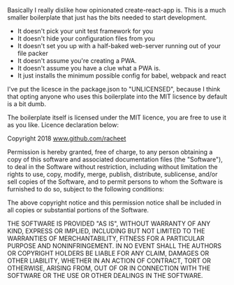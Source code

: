 Basically I really dislike how opinionated create-react-app is. This is a much smaller boilerplate that just has the bits needed to start development.

* It doesn't pick your unit test framework for you
* It doesn't hide your configuration files from you
* It doesn't set you up with a half-baked web-server running out of your file packer
* It doesn't assume you're creating a PWA.
* It doesn't assume you have a clue what a PWA is.
* It just installs the minimum possible config for babel, webpack and react

I've put the licesce in the package.json to "UNLICENSED", because I think that opting anyone who uses this boilerplate into the MIT licsence by default is a bit dumb.

The boilerplate itself is licensed under the MIT licence, you are free to use it as you like. Licence declaration below:

Copyright 2018 www.github.com/racheet

Permission is hereby granted, free of charge, to any person obtaining a copy of this software and associated documentation files (the "Software"), to deal in the Software without restriction, including without limitation the rights to use, copy, modify, merge, publish, distribute, sublicense, and/or sell copies of the Software, and to permit persons to whom the Software is furnished to do so, subject to the following conditions:

The above copyright notice and this permission notice shall be included in all copies or substantial portions of the Software.

THE SOFTWARE IS PROVIDED "AS IS", WITHOUT WARRANTY OF ANY KIND, EXPRESS OR IMPLIED, INCLUDING BUT NOT LIMITED TO THE WARRANTIES OF MERCHANTABILITY, FITNESS FOR A PARTICULAR PURPOSE AND NONINFRINGEMENT. IN NO EVENT SHALL THE AUTHORS OR COPYRIGHT HOLDERS BE LIABLE FOR ANY CLAIM, DAMAGES OR OTHER LIABILITY, WHETHER IN AN ACTION OF CONTRACT, TORT OR OTHERWISE, ARISING FROM, OUT OF OR IN CONNECTION WITH THE SOFTWARE OR THE USE OR OTHER DEALINGS IN THE SOFTWARE.

